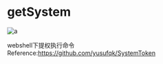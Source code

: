 # getSystem

![a](https://s1.ax1x.com/2020/04/23/JUgYF0.png)

webshell下提权执行命令 Reference:https://github.com/yusufqk/SystemToken
